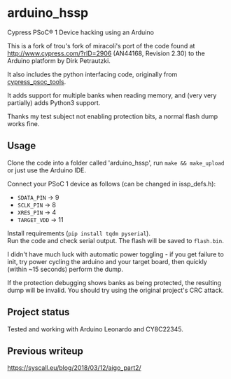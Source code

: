 # arduino_hssp
Cypress PSoC® 1 Device hacking using an Arduino

This is a fork of trou's fork of miracoli's port of the code found at
<http://www.cypress.com/?rID=2906> (AN44168, Revision 2.30) to the Arduino
platform by Dirk Petrautzki.

It also includes the python interfacing code, originally from 
[cypress_psoc_tools](https://github.com/trou/cypress_psoc_tools).

It adds support for multiple banks when reading memory, and (very very
partially) adds Python3 support.

Thanks my test subject not enabling protection bits, a normal flash dump
works fine.
## Usage

Clone the code into a folder called 'arduino_hssp', run `make && make_upload` or
just use the Arduino IDE.

Connect your PSoC 1 device as follows
(can be changed in issp_defs.h):

* `SDATA_PIN` -> 9
* `SCLK_PIN` -> 8
* `XRES_PIN` -> 4
* `TARGET_VDD` -> 11

Install requirements (`pip install tqdm pyserial`).  
Run the code and check serial output. The flash will be saved to `flash.bin`.

I didn't have much luck with automatic power toggling - if you get failure to
init, try power cycling the arduino and your target board, then quickly (within
~15 seconds) perform the dump.

If the protection debugging shows banks as being protected, the resulting dump
will be invalid. You should try using the original project's CRC attack.

## Project status
Tested and working with Arduino Leonardo and CY8C22345.

## Previous writeup
<https://syscall.eu/blog/2018/03/12/aigo_part2/>

